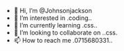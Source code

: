 - 👋 Hi, I’m @Johnsonjackson
- 👀 I’m interested in .coding..
- 🌱 I’m currently learning .css..
- 💞️ I’m looking to collaborate on ..css.
- 📫 How to reach me .0715680331..

<!---
Johnsonjackson/Johnsonjackson is a ✨ special ✨ repository because its `README.md` (this file) appears on your GitHub profile.
You can click the Preview link to take a look at your changes.
--->
